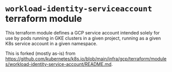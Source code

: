 # `workload-identity-serviceaccount` terraform module

This terraform module defines a GCP service account intended solely for use
by pods running in GKE clusters in a given project, running as a given K8s
service account in a given namespace.

This is forked (mostly as-is) from https://github.com/kubernetes/k8s.io/blob/main/infra/gcp/terraform/modules/workload-identity-service-account/README.md.
